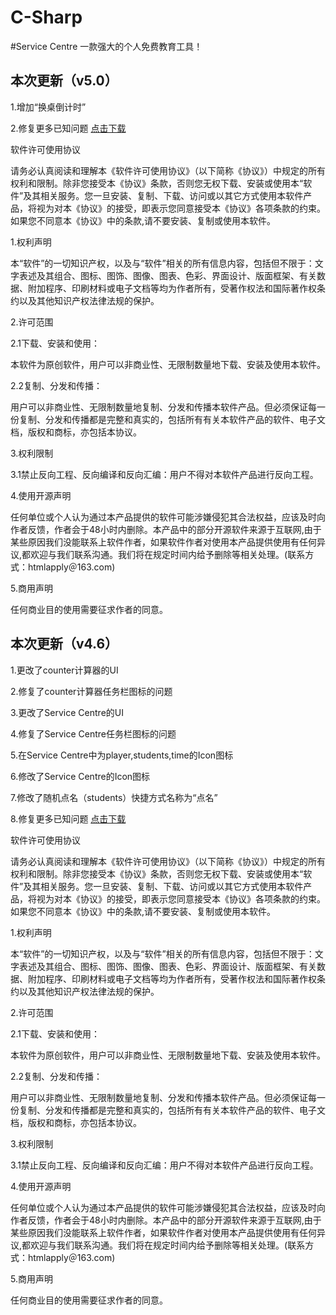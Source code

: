 # C-Sharp
#Service Centre 一款强大的个人免费教育工具！

本次更新（v5.0）
---


1.增加“换桌倒计时”


2.修复更多已知问题
<a href="../download/Service Centre/Service Centre v5.0.exe">点击下载</a>


软件许可使用协议


请务必认真阅读和理解本《软件许可使用协议》（以下简称《协议》）中规定的所有权利和限制。除非您接受本《协议》条款，否则您无权下载、安装或使用本“软件”及其相关服务。您一旦安装、复制、下载、访问或以其它方式使用本软件产品，将视为对本《协议》的接受，即表示您同意接受本《协议》各项条款的约束。如果您不同意本《协议》中的条款,请不要安装、复制或使用本软件。


1.权利声明


本“软件”的一切知识产权，以及与“软件”相关的所有信息内容，包括但不限于：文字表述及其组合、图标、图饰、图像、图表、色彩、界面设计、版面框架、有关数据、附加程序、印刷材料或电子文档等均为作者所有，受著作权法和国际著作权条约以及其他知识产权法律法规的保护。


2.许可范围


2.1下载、安装和使用：


本软件为原创软件，用户可以非商业性、无限制数量地下载、安装及使用本软件。


2.2复制、分发和传播：


用户可以非商业性、无限制数量地复制、分发和传播本软件产品。但必须保证每一份复制、分发和传播都是完整和真实的，包括所有有关本软件产品的软件、电子文档，版权和商标，亦包括本协议。


3.权利限制


3.1禁止反向工程、反向编译和反向汇编：用户不得对本软件产品进行反向工程。


4.使用开源声明


任何单位或个人认为通过本产品提供的软件可能涉嫌侵犯其合法权益，应该及时向作者反馈，作者会于48小时内删除。本产品中的部分开源软件来源于互联网,由于某些原因我们没能联系上软件作者，如果软件作者对使用本产品提供使用有任何异议,都欢迎与我们联系沟通。我们将在规定时间内给予删除等相关处理。(联系方式：htmlapply＠163.com)


5.商用声明


任何商业目的使用需要征求作者的同意。




本次更新（v4.6）
---


1.更改了counter计算器的UI


2.修复了counter计算器任务栏图标的问题


3.更改了Service Centre的UI


4.修复了Service Centre任务栏图标的问题


5.在Service Centre中为player,students,time的Icon图标


6.修改了Service Centre的Icon图标


7.修改了随机点名（students）快捷方式名称为“点名”


8.修复更多已知问题
<a href="Service Centre/Service Centre v4.6.exe">点击下载</a>


软件许可使用协议


请务必认真阅读和理解本《软件许可使用协议》（以下简称《协议》）中规定的所有权利和限制。除非您接受本《协议》条款，否则您无权下载、安装或使用本“软件”及其相关服务。您一旦安装、复制、下载、访问或以其它方式使用本软件产品，将视为对本《协议》的接受，即表示您同意接受本《协议》各项条款的约束。如果您不同意本《协议》中的条款,请不要安装、复制或使用本软件。


1.权利声明


本“软件”的一切知识产权，以及与“软件”相关的所有信息内容，包括但不限于：文字表述及其组合、图标、图饰、图像、图表、色彩、界面设计、版面框架、有关数据、附加程序、印刷材料或电子文档等均为作者所有，受著作权法和国际著作权条约以及其他知识产权法律法规的保护。


2.许可范围


2.1下载、安装和使用：


本软件为原创软件，用户可以非商业性、无限制数量地下载、安装及使用本软件。


2.2复制、分发和传播：


用户可以非商业性、无限制数量地复制、分发和传播本软件产品。但必须保证每一份复制、分发和传播都是完整和真实的，包括所有有关本软件产品的软件、电子文档，版权和商标，亦包括本协议。


3.权利限制


3.1禁止反向工程、反向编译和反向汇编：用户不得对本软件产品进行反向工程。


4.使用开源声明


任何单位或个人认为通过本产品提供的软件可能涉嫌侵犯其合法权益，应该及时向作者反馈，作者会于48小时内删除。本产品中的部分开源软件来源于互联网,由于某些原因我们没能联系上软件作者，如果软件作者对使用本产品提供使用有任何异议,都欢迎与我们联系沟通。我们将在规定时间内给予删除等相关处理。(联系方式：htmlapply＠163.com)


5.商用声明


任何商业目的使用需要征求作者的同意。

<style>
hr:nth-of-type(1) {
  border-width: 3px 0 0 0 !important;
}
</style>